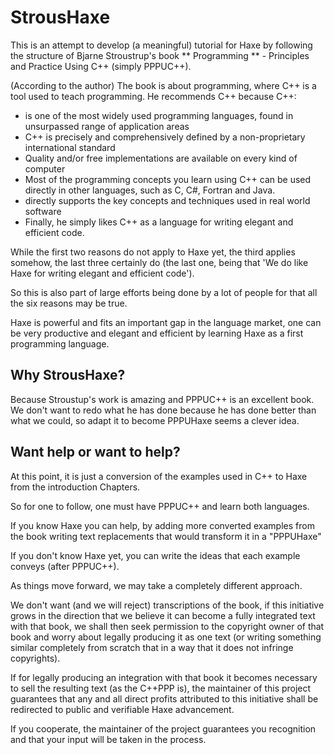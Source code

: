 StrousHaxe
==========

This is an attempt to develop (a meaningful) tutorial for Haxe by following the structure of Bjarne Stroustrup's book ** Programming ** - Principles and Practice Using C++ (simply PPPUC++).

(According to the author) The book is about programming, where C++ is a tool used to teach programming. 
He recommends C++ because C++:
- is one of the most widely used programming languages, found in unsurpassed range of application areas
- C++ is precisely and comprehensively defined by a non-proprietary international standard
- Quality and/or free implementations are available on every kind of computer
- Most of the programming concepts you learn using C++ can be used directly in other languages, such as C, C#, Fortran and Java.
- directly supports the key concepts and techniques  used in real world software  
- Finally, he simply likes C++ as a language for writing elegant and efficient code.

While the first two reasons do not apply to Haxe yet, the third applies somehow, the last three certainly do (the last one, being that 'We do like Haxe for writing elegant and efficient code').

So this is also part of large efforts being done by a lot of people for that all the six reasons may be true.

Haxe is powerful and fits an important gap in the language market, one can be very productive and elegant and efficient by learning Haxe as a first programming language.

Why StrousHaxe?
---------------

Because Stroustup's work is amazing and PPPUC++ is an excellent book. We don't want to redo what he has done because he has done better than what we could, so adapt it to become PPPUHaxe seems a clever idea.

Want help or want to help?
--------------------------

At this point, it is just a conversion of the examples used in C++ to Haxe from the introduction Chapters.

So for one to follow, one must have PPPUC++ and learn both languages.

If you know Haxe you can help, by adding more converted examples from the book writing text replacements that would transform it in a "PPPUHaxe"

If you don't know Haxe yet, you can write the ideas that each example conveys (after PPPUC++).

As things move forward, we may take a completely different approach.

We don't want (and we will reject) transcriptions of the book, if this initiative grows in the direction that we believe it can become a fully integrated text with that book, we shall then seek permission to the copyright owner of that book and worry about legally producing it as one text (or writing something similar completely from scratch that in a way that it does not infringe copyrights).

If for legally producing an integration with that book it becomes necessary to sell the resulting text (as the C++PPP is), the maintainer of this project guarantees that any and all direct profits attributed to this initiative  shall be redirected to public and verifiable Haxe advancement.

If you cooperate, the maintainer of the project guarantees you recognition and that your input will be taken in the process.

